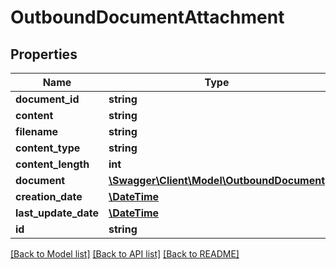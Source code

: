 # OutboundDocumentAttachment

## Properties
Name | Type | Description | Notes
------------ | ------------- | ------------- | -------------
**document_id** | **string** |  | [optional] 
**content** | **string** |  | [optional] 
**filename** | **string** |  | [optional] 
**content_type** | **string** |  | [optional] 
**content_length** | **int** |  | [optional] 
**document** | [**\Swagger\Client\Model\OutboundDocument**](OutboundDocument.md) |  | [optional] 
**creation_date** | [**\DateTime**](\DateTime.md) |  | [optional] 
**last_update_date** | [**\DateTime**](\DateTime.md) |  | [optional] 
**id** | **string** |  | [optional] 

[[Back to Model list]](../README.md#documentation-for-models) [[Back to API list]](../README.md#documentation-for-api-endpoints) [[Back to README]](../README.md)


